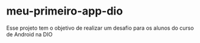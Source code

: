 # meu-primeiro-app-dio
Esse projeto tem o objetivo de realizar um desafio para os alunos do curso de Android na DIO


